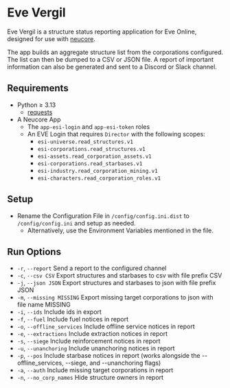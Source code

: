 # Eve Vergil

Eve Vergil is a structure status reporting application for Eve Online, designed for use with [neucore](https://github.com/tkhamez/neucore). 

The app builds an aggregate structure list from the corporations configured. The list can then be dumped to a CSV or JSON file. A report of important information can also be generated and sent to a Discord or Slack channel.

## Requirements

* Python ≥ 3.13
  * [requests](https://pypi.org/project/requests/)
* A Neucore App
  * The `app-esi-login` and `app-esi-token` roles
  * An EVE Login that requires `Director` with the following scopes:
    * `esi-universe.read_structures.v1`
    * `esi-corporations.read_structures.v1`
    * `esi-assets.read_corporation_assets.v1`
    * `esi-corporations.read_starbases.v1`
    * `esi-industry.read_corporation_mining.v1`
    * `esi-characters.read_corporation_roles.v1`
    
## Setup
* Rename the Configuration File in `/config/config.ini.dist` to `/config/config.ini` and setup as needed. 
  * Alternatively, use the Environment Variables mentioned in the file.

## Run Options
* `-r`, `--report`             Send a report to the configured channel
* `-c`, `--csv CSV`            Export structures and starbases to csv with file prefix CSV
* `-j`, `--json JSON`          Export structures and starbases to json with file prefix JSON
* `-m`, `--missing MISSING`    Export missing target corporations to json with file name MISSING
* `-i`, `--ids`                Include ids in export
* `-f`, `--fuel`               Include fuel notices in report
* `-o`, `--offline_services`   Include offline service notices in report
* `-e`, `--extractions`        Include extraction notices in report
* `-s`, `--siege`              Include reinforcement notices in report
* `-u`, `--unanchoring`        Include unanchoring notices in report
* `-p`, `--pos`                Include starbase notices in report (works alongside the --offline_services, --siege, and --unanchoring flags)
* `-a`, `--auth`               Include missing target corporations in report
* `-n`, `--no_corp_names`      Hide structure owners in report
